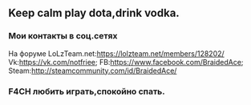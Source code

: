 ## Keep calm play dota,drink vodka.

### Мои контакты в соц.сетях
На форуме LoLzTeam.net:https://lolzteam.net/members/128202/
Vk:https://vk.com/notfriee;
FB:https://www.facebook.com/BraidedAce;
Steam:http://steamcommunity.com/id/BraidedAce/
### F4CH любить играть,спокойно спать.
